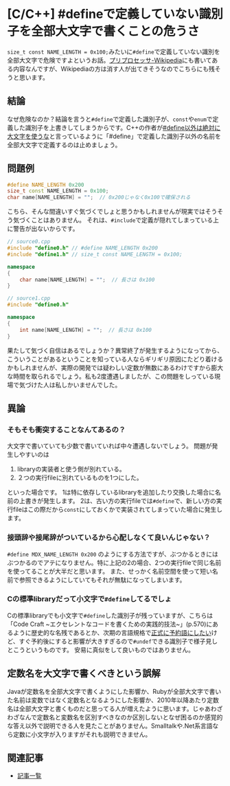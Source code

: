 # [C/C++] #defineで定義していない識別子を全部大文字で書くことの危うさ

`size_t const NAME_LENGTH = 0x100;`みたいに`#define`で定義していない識別を全部大文字で危険ですよというお話。[プリプロセッサ-Wikipedia](https://ja.wikipedia.org/wiki/%E3%83%97%E3%83%AA%E3%83%97%E3%83%AD%E3%82%BB%E3%83%83%E3%82%B5)にも書いてある内容なんですが、Wikipediaの方は消す人が出てきそうなのでこちらにも残そうと思います。

## 結論

なぜ危険なのか？結論を言うと`#define`で定義した識別子が、`const`や`enum`で定義した識別子を上書きしてしまうからです。C++の作者が[#define以外は絶対に大文字を使うな](http://www.libjingu.jp/trans/bs_faq2-j.html#Hungarian)と言っているように「#define」で定義した識別子以外の名前を全部大文字で定義するのは止めましょう。

## 問題例

```C++
#define NAME_LENGTH 0x200
size_t const NAME_LENGTH = 0x100;
char name[NAME_LENGTH] = "";  // 0x200じゃなく0x100で確保される
```

こちら、そんな間違いすぐ気づくでしょと思うかもしれませんが現実ではそうそう気づくことはありません。
それは、```#include```で定義が隠れてしまっている上に警告が出ないからです。

```C++
// source0.cpp
#include "define0.h" // #define NAME_LENGTH 0x200
#include "define1.h" // size_t const NAME_LENGTH = 0x100;

namespace
{
    char name[NAME_LENGTH] = "";  // 長さは 0x100
}
```

```C++
// source1.cpp
#include "define0.h"

namespace
{
    int name[NAME_LENGTH] = "";  // 長さは 0x100
}
```

果たして気づく自信はあるでしょうか？異常終了が発生するようになってから、こういうことがあるということを知っている人ならギリギリ原因にたどり着けるかもしれませんが、実際の開発では疑わしい定数が無数にあるわけですから膨大な時間を取られるでしょう。私も2度遭遇しましたが、この問題をしっている現場で気づけた人は私しかいませんでした。


## 異論

### そもそも衝突することなんてあるの？

大文字で書いていても少数で書いていれば中々遭遇しないでしょう。
問題が発生しやすいのは

1. libraryの実装者と使う側が別れている。
1. ２つの実行fileに別れているものを1つにした。

といった場合です。
1は特に依存しているlibraryを追加したり交換した場合に名前の上書きが発生します。
2は、古い方の実行fileでは`#define`で、新しい方の実行fileはこの際だから`const`にしておくかで実装されてしまっていた場合に発生します。


### 接頭辞や接尾辞がついているから心配しなくて良いんじゃない？

`#define MDX_NAME_LENGTH 0x200` のようにする方法ですが、ぶつかるときにはぶつかるのでアテになりません。特に上記の2の場合、2つの実行fileで同じ名前を使ってることが大半だと思います。
また、せっかく名前空間を使って短い名前で参照できるようにしていてもそれが無駄になってしまいます。

### Cの標準libraryだって小文字で`#define`してるでしょ

Cの標準libraryでも小文字で`#define`した識別子が残っていますが、こちらは「Code Craft ~エクセレントなコードを書くための実践的技法~」(p.570)にあるように歴史的な名残であるとか、次期の言語規格で[正式に予約語にしたい](https://www.open-std.org/jtc1/sc22/wg14/www/docs/n2392.pdf)けど、すぐ予約後にすると影響が大きすぎるので`#undef`できる識別子で様子見しとこうというものです。
安易に真似をして良いものではありません。


## 定数名を大文字で書くべきという誤解

Javaが定数名を全部大文字で書くようにした影響か、Rubyが全部大文字で書いた名前は変数ではなく定数名となるようにした影響か、2010年以降あたり定数名は全部大文字と書くものだと思ってる人が増えたように思います。じゃあわざわざなんで定数名と変数名を区別すべきなのか区別しないとなぜ困るのか感覚的な答え以外で説明できる人を見たことがありません。Smalltalkや.Net系言語なら定数に小文字が入りますがそれも説明できません。

## 関連記事

- [記事一覧](../index.md)
